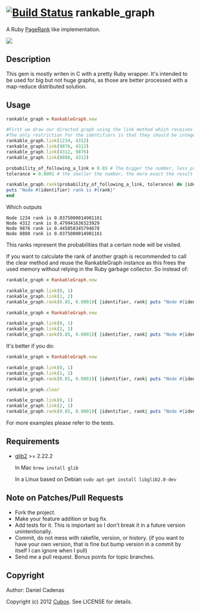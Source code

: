 [![Build Status](https://secure.travis-ci.org/cubox/rankable_graph.png?branch=master)](http://travis-ci.org/cubox/rankable_graph)
rankable_graph
==============

A Ruby [PageRank](http://en.wikipedia.org/wiki/PageRank) like implementation.

[![](http://upload.wikimedia.org/wikipedia/commons/thumb/f/fb/PageRanks-Example.svg/596px-PageRanks-Example.svg.png)](http://en.wikipedia.org/wiki/PageRank)

Description
-----------

This gem is mostly writen in C with a pretty Ruby wrapper.
It's intended to be used for big but not huge graphs, as 
those are better processed with a map-reduce distributed solution.

Usage
-----

```ruby
rankable_graph = RankableGraph.new

#First we draw our directed graph using the link method which receives as parameters two identifiers.   
#The only restriction for the identifiers is that they should be integers.
rankable_graph.link(1234, 4312)
rankable_graph.link(9876, 4312)
rankable_graph.link(4312, 9876)
rankable_graph.link(8888, 4312)

probability_of_following_a_link = 0.85 # The bigger the number, less probability we have to teleport to some random link
tolerance = 0.0001 # the smaller the number, the more exact the result will be but more CPU cycles will be needed

rankable_graph.rank(probability_of_following_a_link, tolerance) do |identifier, rank|
puts "Node #{identifier} rank is #{rank}"
end
```

Which outputs

    Node 1234 rank is 0.0375000014901161
    Node 4312 rank is 0.479941636323929
    Node 9876 rank is 0.445058345794678
    Node 8888 rank is 0.0375000014901161

This ranks represent the probabilities that a certain node will be visited.

If you want to calculate the rank of another graph is recommended to call the clear method and reuse the RankableGraph instance as this frees the used memory without relying in the Ruby garbage collector.
So instead of:

```ruby
rankable_graph = RankableGraph.new

rankable_graph.link(0, 1)
rankable_graph.link(1, 2)
rankable_graph.rank(0.85, 0.0001){ |identifier, rank| puts "Node #{identifier} rank for graph1 is #{rank}" }

rankable_graph = RankableGraph.new

rankable_graph.link(0, 1)
rankable_graph.link(2, 1)
rankable_graph.rank(0.85, 0.0001){ |identifier, rank| puts "Node #{identifier} rank for graph2 is #{rank}" }
```

It's better if you do:

```ruby
rankable_graph = RankableGraph.new

rankable_graph.link(0, 1)
rankable_graph.link(1, 2)
rankable_graph.rank(0.85, 0.0001){ |identifier, rank| puts "Node #{identifier} rank for graph1 is #{rank}" }

rankable_graph.clear

rankable_graph.link(0, 1)
rankable_graph.link(2, 1)
rankable_graph.rank(0.85, 0.0001){ |identifier, rank| puts "Node #{identifier} rank for graph2 is #{rank}" }
```

For more examples please refer to the tests.

Requirements
------------

* [glib2](http://library.gnome.org/devel/glib/2.22/) >= 2.22.2
    
    In Mac `brew install glib`

    In a Linux based on Debian `sudo apt-get install libglib2.0-dev`

Note on Patches/Pull Requests
-----------------------------

* Fork the project.
* Make your feature addition or bug fix.
* Add tests for it. This is important so I don't break it in a
  future version unintentionally.
* Commit, do not mess with rakefile, version, or history.
  (if you want to have your own version, that is fine but bump version in a commit by itself I can ignore when I pull)
* Send me a pull request. Bonus points for topic branches.

Copyright
---------

Author: Daniel Cadenas

Copyright (c) 2012 [Cubox](http://cuboxlabs.com). See LICENSE for details.
